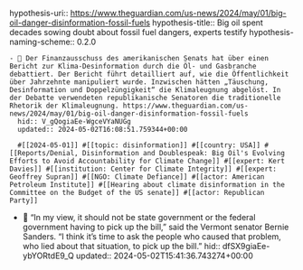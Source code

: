 hypothesis-uri:: https://www.theguardian.com/us-news/2024/may/01/big-oil-danger-disinformation-fossil-fuels
hypothesis-title:: Big oil spent decades sowing doubt about fossil fuel dangers, experts testify
hypothesis-naming-scheme:: 0.2.0

	- 📝 Der Finanzausschuss des amerikanischen Senats hat über einen Bericht zur Klima-Desinformation durch die Öl- und Gasbranche debattiert. Der Bericht führt detailliert auf, wie die Öffentlichkeit über Jahrzehnte manipuliert wurde. Inzwischen hätten „Täuschung, Desinformation und Doppelzüngigkeit“ die Klimaleugnung abgelöst. In der Debatte verwendeten republikanische Senatoren die traditionelle Rhetorik der Klimaleugnung. https://www.theguardian.com/us-news/2024/may/01/big-oil-danger-disinformation-fossil-fuels
	  hid:: V_gQogiaEe-WgceVYaNUGg
	  updated:: 2024-05-02T16:08:51.759344+00:00
	  
	  #[[2024-05-01]] #[[topic: disinformation]] #[[country: USA]] #[[Reports/Denial, Disinformation and Doublespeak: Big Oil's Evolving Efforts to Avoid Accountability for Climate Change]] #[[expert: Kert Davies]] #[[institution: Center for Climate Integrity]] #[[expert: Geoffrey Supran]] #[[NGO: Climate Defiance]] #[[actor: American Petroleum Institute]] #[[Hearing about climate disinformation in the Committee on the Budget of the US senate]] #[[actor: Republican Party]]
- 📌 “In my view, it should not be state government or the federal government having to pick up the bill,” said the Vermont senator Bernie Sanders. “I think it’s time to ask the people who caused that problem, who lied about that situation, to pick up the bill.”
  hid:: dfSX9giaEe-ybYORtdE9_Q
  updated:: 2024-05-02T15:41:36.743274+00:00